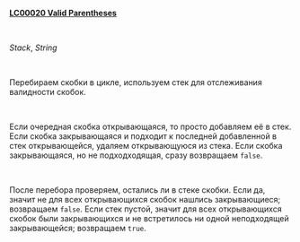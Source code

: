 <p>
<b>
<a href="https://leetcode.com/problems/valid-parentheses/">
LC00020 Valid Parentheses
</a>
</b>
</p>
​
<p>
<i>Stack</i>, <i>String</i>
</p>
​
<p>
Перебираем скобки в цикле, используем стек для отслеживания валидности скобок.
</p>
​
<p>
Если очередная скобка открывающаяся, то просто добавляем её в стек. Если скобка закрывающаяся и подходит к последней добавленной в стек открывающейся, удаляем открывающуюся из стека. Если скобка закрывающаяся, но не подходходящая, сразу возвращаем <code>false</code>.
</p>
​
<p>
После перебора проверяем, остались ли в стеке скобки. Если да, значит не для всех открывающихся скобок нашлись закрывающиеся; возвращаем <code>false</code>. Если стек пустой, значит для всех открывающихся скобок были закрывающихся и не встретилось ни одной неподходящей закрывающейся; возвращаем <code>true</code>.
</p>
​